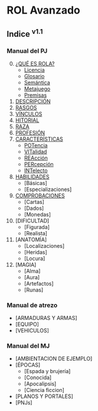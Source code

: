 # ROL Avanzado
## Indice <sup>v1.1</sup>

### Manual del PJ
0. [¿QUÉ ES ROLA?](https://github.com/demonio/arp/tree/master/es/rola.md)
	* [Licencia](https://github.com/demonio/arp/tree/master/es/rola/licencia.md)
	* [Glosario](https://github.com/demonio/arp/tree/master/es/rola/glosario.md)
	* [Semántica](https://github.com/demonio/arp/tree/master/es/rola/semantica.md)
	* [Metajuego](https://github.com/demonio/arp/tree/master/es/rola/metajuego.md)
	* [Premisas](https://github.com/demonio/arp/tree/master/es/rola/premisas.md)
1. [DESCRIPCIÓN](https://github.com/demonio/arp/tree/master/es/descripcion.md)
1. [RASGOS](https://github.com/demonio/arp/tree/master/es/rasgos.md)
1. [VÍNCULOS](https://github.com/demonio/arp/tree/master/es/vinculos.md)
1. [HITORIAL](https://github.com/demonio/arp/tree/master/es/historial.md)
1. [RAZA](https://github.com/demonio/arp/tree/master/es/raza.md)
1. [PROFESIÓN](https://github.com/demonio/arp/tree/master/es/profesion.md)
1. [CARACTERÍSTICAS](https://github.com/demonio/arp/tree/master/es/caracteristicas.md)
	* [POTencia](https://github.com/demonio/arp/tree/master/es/caracteristicas/potencia.md)
	* [VITalidad](https://github.com/demonio/arp/tree/master/es/caracteristicas/vitalidad.md)
	* [REAcción](https://github.com/demonio/arp/tree/master/es/caracteristicas/reaccion.md)
	* [PERcepción](https://github.com/demonio/arp/tree/master/es/caracteristicas/percepcion.md)
	* [INTelecto](https://github.com/demonio/arp/tree/master/es/caracteristicas/intelecto.md)
1. [HABILIDADES](https://github.com/demonio/arp/tree/master/es/habilidades.md)
	* [Básicas]
	* [Especializaciones]
1. [COMPROBACIONES](https://github.com/demonio/arp/tree/master/es/comprobaciones.md)
	* [Cartas]
	* [Dados]
	* [Monedas]
1. [DIFICULTAD]
	* [Figurada]
	* [Realista]
1. [ANATOMÍA]
	* [Localizaciones]
	* [Heridas]
	* [Locura]
1. [MAGIA]
	* [Alma]
	* [Aura]
	* [Artefactos]
	* [Runas]

### Manual de atrezo
* [ARMADURAS Y ARMAS]
* [EQUIPO]
* [VEHICULOS]

### Manual del MJ
* [AMBIENTACION DE EJEMPLO]
* [ÉPOCAS]
	* [Espada y brujería]
	* [Conocida]
	* [Apocalipsis]
	* [Ciencia ficcion]
* [PLANOS Y PORTALES]
* [PNJs]
